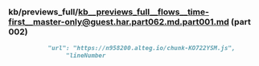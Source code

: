 ### kb/previews_full/kb__previews_full__flows__time-first__master-only@guest.har.part062.md.part001.md (part 002)

```md
           "url": "https://n958200.alteg.io/chunk-KO722YSM.js",
                "lineNumber
```

```
